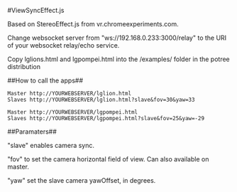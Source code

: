 #ViewSyncEffect.js 

Based on StereoEffect.js from vr.chromeexperiments.com.

Change websocket server from "ws://192.168.0.233:3000/relay" to the URI of your websocket relay/echo service.

Copy lglions.html and lgpompei.html into the /examples/ folder in the potree distribution


##How to call the apps##

```
Master http://YOURWEBSERVER/lglion.html
Slaves http://YOURWEBSERVER/lglion.html?slave&fov=30&yaw=33

Master http://YOURWEBSERVER/lgpompei.html
Slaves http://YOURWEBSERVER/lgpompei.html?slave&fov=25&yaw=-29
```

##Paramaters##

"slave" enables camera sync.

"fov" to set the camera horizontal field of view. Can also available on master.

"yaw" set the slave camera yawOffset, in degrees.
